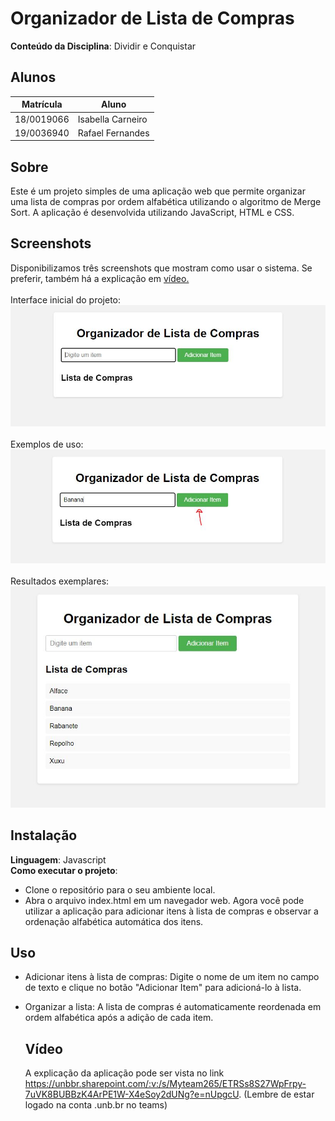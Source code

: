 # Organizador de Lista de Compras

**Conteúdo da Disciplina**: Dividir e Conquistar<br>

## Alunos
|Matrícula | Aluno |
| -- | -- |
| 18/0019066  |  Isabella Carneiro |
| 19/0036940  |  Rafael Fernandes |

## Sobre 
Este é um projeto simples de uma aplicação web que permite organizar uma lista de compras por ordem alfabética utilizando o algoritmo de Merge Sort. A aplicação é desenvolvida utilizando JavaScript, HTML e CSS.

## Screenshots
Disponibilizamos três screenshots que mostram como usar o sistema. Se preferir, também há a explicação em [vídeo.]()<br><br>
Interface inicial do projeto:<br>
![Screenshot 1](/imgs/PA_1.JPG)<br><br>
Exemplos de uso:<br>
![Screenshot 2](/imgs/PA_2.JPG)<br><br>
Resultados exemplares:<br>
![Screenshot 3](/imgs/PA_3.JPG)<br>

## Instalação 

**Linguagem**: Javascript<br>
**Como executar o projeto**:
* Clone o repositório para o seu ambiente local.
* Abra o arquivo index.html em um navegador web.
Agora você pode utilizar a aplicação para adicionar itens à lista de compras e observar a ordenação alfabética automática dos itens.

## Uso 
* Adicionar itens à lista de compras: Digite o nome de um item no campo de texto e clique no botão "Adicionar Item" para adicioná-lo à lista.
* Organizar a lista: A lista de compras é automaticamente reordenada em ordem alfabética após a adição de cada item.

  ## Vídeo
  A explicação da aplicação pode ser vista no link <https://unbbr.sharepoint.com/:v:/s/Myteam265/ETRSs8S27WpFrpy-7uVK8BUBBzK4ArPE1W-X4eSoy2dUNg?e=nUpgcU>. (Lembre de estar logado na conta .unb.br no teams)
